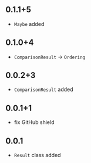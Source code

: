 ## 0.1.1+5

- `Maybe` added

## 0.1.0+4

- `ComparisonResult` -> `Ordering`

## 0.0.2+3

- `ComparisonResult` added

## 0.0.1+1

- fix GitHub shield

## 0.0.1

- `Result` class added
